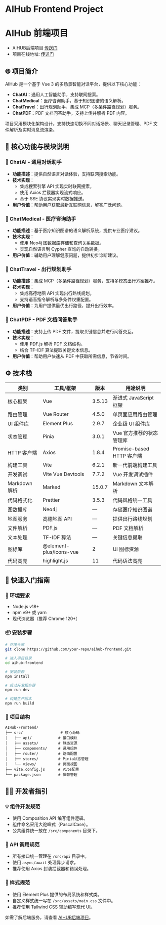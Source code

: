 # AIHub Frontend Project

# AIHub 前端项目

- AIHUB后端项目 [传送门](https://github.com/Dai5297/AIHub-Backend)
- 项目在线地址: [传送门](https://aihub.daiai.top)

## 🌐 项目简介

AIHub 是一个基于 Vue 3 的多场景智能对话平台，提供以下核心功能：
- **ChatAI**：通用人工智能助手，支持联网搜索。
- **ChatMedical**：医疗咨询助手，基于知识图谱的语义解析。
- **ChatTravel**：出行规划助手，集成 MCP（多条件路径规划）服务。
- **ChatPDF**：PDF 文档问答助手，支持上传并解析 PDF 内容。

项目采用模块化架构设计，支持快速切换不同对话场景、聊天记录管理、PDF 文件解析及实时消息流渲染。

## 🧠 核心功能与模块说明

### 🤖 ChatAI - 通用对话助手
- **功能描述**：提供自然语言对话体验，支持联网搜索功能。
- **技术实现**：
  - 集成搜索引擎 API 实现实时联网搜索。
  - 使用 Axios 拦截器实现流式响应。
  - 基于 SSE 协议实现实时数据推送。
- **用户价值**：帮助用户获取最新互联网信息，解答广泛问题。

### 🏥 ChatMedical - 医疗咨询助手
- **功能描述**：基于医疗知识图谱的语义解析系统，提供专业医疗建议。
- **技术实现**：
  - 使用 Neo4j 图数据库存储和查询关系数据。
  - 实现自然语言到 Cypher 查询的自动转换。
- **用户价值**：辅助用户理解健康问题，提供初步诊断建议。

### 🚗 ChatTravel - 出行规划助手
- **功能描述**：集成 MCP（多条件路径规划）服务，支持多模态出行方案推荐。
- **技术实现**：
  - 集成高德地图 API 实现出行路线规划。
  - 支持语音指令解析与多条件权重配置。
- **用户价值**：为用户提供最优出行路径，提升出行效率。

### 📄 ChatPDF - PDF 文档问答助手
- **功能描述**：支持上传 PDF 文件，提取关键信息并进行问答交互。
- **技术实现**：
  - 使用 PDF.js 解析 PDF 文档结构。
  - 结合 TF-IDF 算法提取关键文本信息。
- **用户价值**：帮助用户快速从 PDF 中获取所需信息，节省时间。

## ⚙️ 技术栈

| 类别             | 工具/框架                  | 版本     | 用途说明                             |
|------------------|----------------------------|----------|--------------------------------------|
| 核心框架         | Vue                        | 3.5.13   | 渐进式 JavaScript 框架               |
| 路由管理         | Vue Router                 | 4.5.0    | 单页面应用路由管理                   |
| UI 组件库        | Element Plus               | 2.9.7    | 企业级 UI 组件库                     |
| 状态管理         | Pinia                      | 3.0.1    | Vue 官方推荐的状态管理库             |
| HTTP 客户端      | Axios                      | 1.8.4    | Promise-based HTTP 客户端            |
| 构建工具         | Vite                       | 6.2.1    | 新一代前端构建工具                   |
| 开发调试         | Vite Vue Devtools          | 7.7.2    | Vue 开发调试插件                     |
| Markdown 解析    | Marked                     | 15.0.7   | Markdown 文本解析                    |
| 代码格式化       | Prettier                   | 3.5.3    | 代码风格统一工具                     |
| 图数据库         | Neo4j                      | —        | 存储医疗知识图谱                     |
| 地图服务         | 高德地图 API               | —        | 提供出行路线规划                     |
| 文件解析         | PDF.js                     | —        | PDF 文档解析                         |
| 文本处理         | TF-IDF 算法                | —        | 关键信息提取                         |
| 图标库           | @element-plus/icons-vue    | 2        | UI 图标资源                          |
| 代码高亮         | highlight.js               | 11       | 代码语法高亮                         |

## 🚀 快速入门指南

### 🔧 环境要求
- Node.js v18+
- npm v9+ 或 yarn
- 现代浏览器（推荐 Chrome 120+）

### 📦 安装步骤

```bash
# 克隆仓库
git clone https://github.com/your-repo/aihub-frontend.git

# 进入项目目录
cd aihub-frontend

# 安装依赖
npm install

# 启动开发服务器
npm run dev

# 构建生产版本
npm run build
```

### 📁 项目结构

```
AIHub-Frontend/
├── src/                 # 核心源码
│   ├── api/            # 接口模块
│   ├── assets/         # 静态资源
│   ├── components/     # 通用组件
│   ├── router/         # 路由配置
│   ├── stores/         # Pinia状态管理
│   └── views/          # 页面视图
├── vite.config.js      # Vite配置
└── package.json        # 依赖管理
```

## 🧑‍💻 开发者指引

### 💡 组件开发规范
- 使用 Composition API 编写组件逻辑。
- 组件命名采用大驼峰式（PascalCase）。
- 公共组件统一放在 `/src/components` 目录下。

### 🔄 API 调用规范
- 所有接口统一管理在 `/src/api` 目录中。
- 使用 `async/await` 处理异步请求。
- 推荐使用 Axios 封装拦截器和错误处理。

### 🎨 样式规范
- 使用 Element Plus 提供的布局系统和样式类。
- 自定义样式统一写在 `/src/assets/main.css` 文件中。
- 推荐使用 Tailwind CSS 辅助编写现代 UI。

如需了解后端服务，请查看 [AIHUB后端项目](https://github.com/Dai5297/AIHub-Backend)。